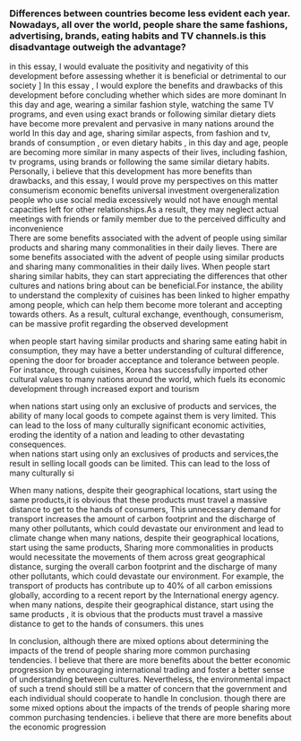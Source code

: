 ### Differences between countries become less evident each year. Nowadays, all over the world, people share the same fashions, advertising, brands, eating habits and TV channels.is this disadvantage outweigh the advantage?
 in this essay, I would evaluate the positivity and negativity of this development before assessing whether it is beneficial or detrimental to our society ]
 In this essay , I would explore the benefits and drawbacks of this development before concluding whether which sides are more dominant
 In this day and age, wearing a similar fashion style, watching the same TV programs, and even using exact brands or following similar dietary diets have become more prevalent and pervasive in many nations around the world 
 In this day and age, sharing similar aspects, from fashion and tv, brands of consumption , or even dietary habits , 
 in this day and age, people are becoming more similar in many aspects of their lives, including fashion, tv programs, using brands or following the same similar dietary habits. Personally, i believe that this development has more benefits than drawbacks, and this essay, I would prove my perspectives on this matter\
 consumerism 
 economic benefits universal investment 
 overgeneralization
 people who use social media excessively would  not have enough mental capacities left for other relationships.As a result, they may neglect actual meetings with friends or family member due to the perceived difficulty and inconvenience 
\
There are some benefits associated with the advent of people using similar products and sharing many commonalities in their daily lieves. 
There are some benefits associated with the advent of people using similar products and sharing many commonalities in their daily lives. When people start sharing similar habits, they can start appreciating the differences that other cultures and nations bring about can be beneficial.For instance, the ability to understand the complexity of cuisines has been linked to higher empathy among people, which can help them become more tolerant and accepting towards others. As a result, cultural exchange, eventhough, consumerism, can be massive profit regarding the observed development 

when people start having similar products and sharing same eating habit in consumption, they may have a better understanding of cultural difference, opening the door for broader acceptance and tolerance between people. For instance, through cuisines, Korea has successfully imported other cultural values to  many nations around the world, which fuels its economic development through increased export and tourism

when nations start using only an exclusive of products and services, the ability of many local goods to compete against them is very limited. This can lead to the loss of many culturally significant economic activities, eroding the identity of a nation and leading to other devastating  consequences. \
when nations start using only an exclusives of products and services,the result in selling locall goods can be limited. This can lead to the loss of many culturally si


When many nations, despite their geographical locations, start using the same products,it is obvious that these products must travel a massive distance to get to the hands of consumers, This unnecessary demand for transport increases the amount of carbon footprint and the discharge of many other pollutants, which could devastate our environment and lead to climate change
when many nations, despite their geographical locations, start using the same products,
Sharing more commonalities in products would necessitate the movements of them across great geographical distance, surging the overall carbon footprint and the discharge of many other pollutants,  which could devastate our environment. For example, the transport of products has contribute up to 40% of all carbon emissions globally, according to a recent report by the International energy agency.
when many nations, despite their geographical distance, start using the same products , it is obvious that the products must travel a massive distance to get to the hands of consumers. this unes

In conclusion, although there are mixed options about determining the impacts of the trend of people sharing more common purchasing tendencies. I believe that there are more benefits about the better economic progression by encouraging international trading and foster a better sense of understanding between cultures. Nevertheless, the environmental impact of such a trend should still be a matter of concern that the government and each individual should cooperate to handle
In conclusion. though there are some mixed options about the impacts of the trends of people sharing more common purchasing tendencies. i believe that there are more benefits about the economic progression

